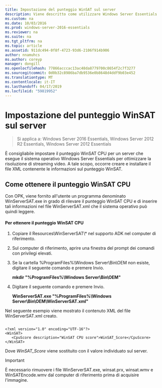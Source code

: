 ```yaml
---
title: Impostazione del punteggio WinSAT sul server
description: Viene descritto come utilizzare Windows Server Essentials
ms.custom: na
ms.date: 10/03/2016
ms.prod: windows-server-2016-essentials
ms.reviewer: na
ms.suite: na
ms.tgt_pltfrm: na
ms.topic: article
ms.assetid: 911dc494-0f8f-4723-93d6-2106f914b906
author: nnamuhcs
ms.author: coreyp
manager: dongill
ms.openlocfilehash: 77866acccac13ac48da8779700c8654f2c7f3277
ms.sourcegitcommit: 0d0b32c8986ba7db9536e0b8648d4ddf9b03e452
ms.translationtype: MT
ms.contentlocale: it-IT
ms.lasthandoff: 04/17/2019
ms.locfileid: "59819952"
---
```

# <a name="set-the-winsat-score-on-the-server"></a>Impostazione del punteggio WinSAT sul server

>Si applica a: Windows Server 2016 Essentials, Windows Server 2012 R2 Essentials, Windows Server 2012 Essentials

È consigliabile impostare il punteggio WinSAT CPU per un server che esegue il sistema operativo Windows Server Essentials per ottimizzare la risoluzione di streaming video. A tale scopo, occorre creare e installare il file XML contenente le informazioni sul punteggio WinSAT.  
  
## <a name="obtain-the-winsat-cpu-score"></a>Come ottenere il punteggio WinSAT CPU  
 Con OPK, viene fornito all'utente un programma denominato WinServerSAT.exe in grado di rilevare il punteggio WinSAT CPU e di inserire tali informazioni nel file WinServerSAT.xml che il sistema operativo può quindi leggere.  
  
#### <a name="to-obtain-the-winsat-cpu-score"></a>Per ottenere il punteggio WinSAT CPU  
  
1.  Copiare il Resources\WinServerSAT\\* nel supporto ADK nel computer di riferimento.  
  
2.  Sul computer di riferimento, aprire una finestra del prompt dei comandi con privilegi elevati.  
  
3.  Se la cartella %ProgramFiles%\Windows Server\Bin\OEM non esiste, digitare il seguente comando e premere Invio.  
  
     **mkdir "%ProgramFiles%\Windows Server\Bin\OEM"**  
  
4.  Digitare il seguente comando e premere Invio.  
  
     **WinServerSAT.exe "%ProgramFiles%\Windows Server\Bin\OEM\WinServerSAT.xml"**  
  
 Nel seguente esempio viene mostrato il contenuto XML del file WinServerSAT.xml creato.  
  
```  
  
<?xml version="1.0" encoding="UTF-16"?>  
<WinSAT>  
   <CpuScore description="WinSAT CPU score">WinSAT_Score</CpuScore>  
</WinSAT>  
```  
  
 Dove *WinSAT_Score* viene sostituito con il valore individuato sul server.  
  
> [!IMPORTANT]
>  È necessario rimuovere i file WinServerSAT.exe, winsat.prx, winsat.wmv e WinSATEncode.wmv dal computer di riferimento prima di acquisire l'immagine.

